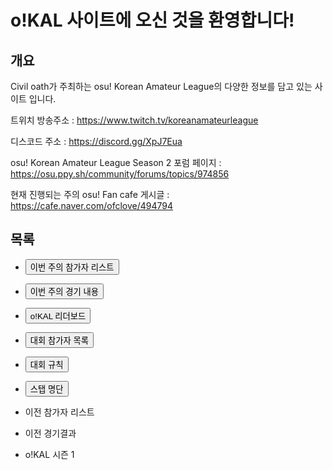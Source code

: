 # o!KAL 사이트에 오신 것을 환영합니다!

## 개요

Civil oath가 주최하는 osu! Korean Amateur League의 다양한 정보를 담고 있는 사이트 입니다.

트위치 방송주소 : <https://www.twitch.tv/koreanamateurleague>

디스코드 주소 : <https://discord.gg/XpJ7Eua> 

osu! Korean Amateur League Season 2 포럼 페이지 : <https://osu.ppy.sh/community/forums/topics/974856> 

현재 진행되는 주의 osu! Fan cafe 게시글 : <https://cafe.naver.com/ofclove/494794>

## 목록

* <a href="https://civilwiki.github.io/oKAL-menu/weekplayer"><button>이번 주의 참가자 리스트</button></a>

* <a href="https://civilwiki.github.io/oKAL-menu/weekgame"><button>이번 주의 경기 내용</button></a>

* <a href="https://civilwiki.github.io/oKAL-menu/leaderboard"><button>o!KAL 리더보드</button></a>

* <a href="https://civilwiki.github.io/oKAL-menu/playerlist"><button>대회 참가자 목록</button></a>

* <a href="https://civilwiki.github.io/oKAL-menu/rules"><button>대회 규칙</button></a>

* <a href="https://civilwiki.github.io/oKAL-menu/stafflist"><button>스탭 명단</button></a>

* 이전 참가자 리스트

* 이전 경기결과

* o!KAL 시즌 1
